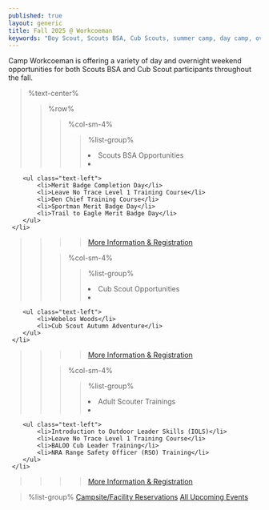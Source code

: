 ```yaml
---
published: true
layout: generic
title: Fall 2025 @ Workcoeman
keywords: "Boy Scout, Scouts BSA, Cub Scouts, summer camp, day camp, overview, Scouting, Fall 2025, Overnight Camping, Merit Badges"
---
```


Camp Workcoeman is offering a variety of day and overnight weekend opportunities for both Scouts BSA and Cub Scout participants throughout the fall.

> %text-center%
>> %row%
>>> %col-sm-4%
>>>> %list-group%
>>>> <li class="list-group-item active h3">Scouts BSA Opportunities</li>
>>>> <li class="list-group-item">
        <ul class="text-left">
            <li>Merit Badge Completion Day</li>
            <li>Leave No Trace Level 1 Training Course</li>
            <li>Den Chief Training Course</li>
            <li>Sportman Merit Badge Day</li>
            <li>Trail to Eagle Merit Badge Day</li>
        </ul>
     </li>
>>>> <a href="{{ site.url }}/scouts-bsa/year-round-programs/" class="list-group-item">More Information & Registration</a>
>>
>>> %col-sm-4%
>>>> %list-group%
>>>> <li class="list-group-item active h3">Cub Scout Opportunities</li>
>>>> <li class="list-group-item">
        <ul class="text-left">
            <li>Webelos Woods</li>
            <li>Cub Scout Autumn Adventure</li>
        </ul>
     </li>
>>>> <a href="{{ site.url }}/cub-scouts/year-round-programs/" class="list-group-item">More Information & Registration</a>
>>
>>> %col-sm-4%
>>>> %list-group%
>>>> <li class="list-group-item active h3">Adult Scouter Trainings</li>
>>>> <li class="list-group-item">
        <ul class="text-left">
            <li>Introduction to Outdoor Leader Skills (IOLS)</li>
            <li>Leave No Trace Level 1 Training Course</li>
            <li>BALOO Cub Leader Training</li>
            <li>NRA Range Safety Officer (RSO) Training</li>
        </ul>
     </li>
>>>> <a href="{{ site.url }}/training/" class="list-group-item">More Information & Registration</a>

> %list-group%
> <a href="{{ site.url }}/short-term-camping/" class="list-group-item">Campsite/Facility Reservations</a>
> <a href="{{ site.url }}/year-round-programs/events/" class="list-group-item">All Upcoming Events</a>
